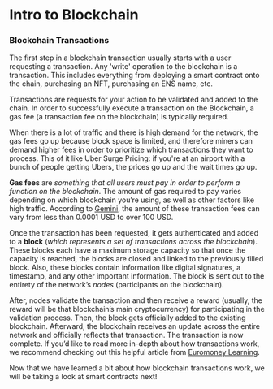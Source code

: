 # Intro to Blockchain

### Blockchain Transactions

The first step in a blockchain transaction usually starts with a user requesting a transaction. Any 'write' operation to the blockchain is a transaction. This includes everything from deploying a smart contract onto the chain, purchasing an NFT, purchasing an ENS name, etc.

Transactions are requests for your action to be validated and added to the chain. In order to successfully execute a transaction on the Blockchain, a gas fee (a transaction fee on the blockchain) is typically required.

When there is a lot of traffic and there is high demand for the network, the gas fees go up because block space is limited, and therefore miners can demand higher fees in order to prioritize which transactions they want to process. This of it like Uber Surge Pricing: if you're at an airport with a bunch of people getting Ubers, the prices go up and the wait times go up.

**Gas fees** are _something that all users must pay in order to perform a function on the blockchain_. The amount of gas required to pay varies depending on which blockchain you’re using, as well as other factors like high traffic. According to [Gemini](https://www.gemini.com/cryptopedia/what-are-gas-fees-gwei-gas-fees-eth-ether-transaction-fee), the amount of these transaction fees can vary from less than 0.0001 USD to over 100 USD.

Once the transaction has been requested, it gets authenticated and added to a **block** (_which represents a set of transactions across the blockchain_). These blocks each have a maximum storage capacity so that once the capacity is reached, the blocks are closed and linked to the previously filled block. Also, these blocks contain information like digital signatures, a timestamp, and any other important information. The block is sent out to the entirety of the network’s _nodes_ (participants on the blockchain).

After, nodes validate the transaction and then receive a reward (usually, the reward will be that blockchain’s main cryptocurrency) for participating in the validation process. Then, the block gets officially added to the existing blockchain. Afterward, the blockchain receives an update across the entire network and officially reflects that transaction. The transaction is now complete. If you’d like to read more in-depth about how transactions work, we recommend checking out this helpful article from [Euromoney Learning](https://www.euromoney.com/learning/blockchain-explained/how-transactions-get-into-the-blockchain).

Now that we have learned a bit about how blockchain transactions work, we will be taking a look at smart contracts next!
